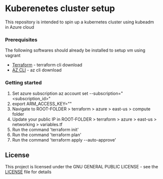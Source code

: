 # Kuberenetes cluster setup 

This repository is intended to spin up a kubernetes cluster using kubeadm in Azure cloud


### Prerequisites

The following softwares should already be installed to setup vm using vagrant

* [Terraform](https://www.terraform.io/downloads.html) - terraform cli download
* [AZ CLI]( https://docs.microsoft.com/en-us/cli/azure/install-azure-cli?view=azure-cli-latest) - az cli download


### Getting started

1. Set azure subscription az account set --subscription="<subscription_id>"
2. export ARM_ACCESS_KEY=""
3. Navigate to ROOT-FOLDER > terraform > azure > east-us > compute folder
4. Update your public IP in ROOT-FOLDER > terraform > azure > east-us > networking > variables.tf
4. Run the command 'terraform init'
5. Run the command 'terraform plan'
6. Run the command 'terraform apply --auto-approve'


## License

This project is licensed under the GNU GENERAL PUBLIC LICENSE - see the [LICENSE](LICENSE) file for details


